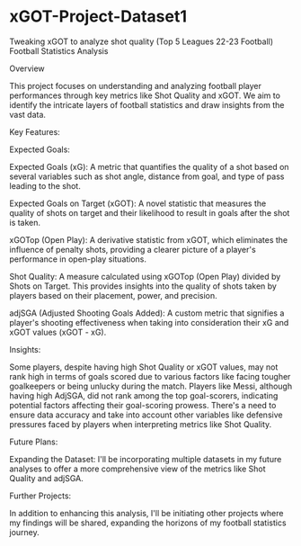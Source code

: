 # xGOT-Project-Dataset1
Tweaking xGOT to analyze shot quality (Top 5 Leagues 22-23 Football)
Football Statistics Analysis

Overview

This project focuses on understanding and analyzing football player performances through key metrics like Shot Quality and xGOT. We aim to identify the intricate layers of football statistics and draw insights from the vast data.

Key Features:

Expected Goals:

Expected Goals (xG): A metric that quantifies the quality of a shot based on several variables such as shot angle, distance from goal, and type of pass leading to the shot.

Expected Goals on Target (xGOT): A novel statistic that measures the quality of shots on target and their likelihood to result in goals after the shot is taken.

xGOTop (Open Play): A derivative statistic from xGOT, which eliminates the influence of penalty shots, providing a clearer picture of a player's performance in open-play situations.

Shot Quality: A measure calculated using xGOTop (Open Play) divided by Shots on Target. This provides insights into the quality of shots taken by players based on their placement, power, and precision.

adjSGA (Adjusted Shooting Goals Added): A custom metric that signifies a player's shooting effectiveness when taking into consideration their xG and xGOT values (xGOT - xG).

Insights:

Some players, despite having high Shot Quality or xGOT values, may not rank high in terms of goals scored due to various factors like facing tougher goalkeepers or being unlucky during the match.
Players like Messi, although having high AdjSGA, did not rank among the top goal-scorers, indicating potential factors affecting their goal-scoring prowess.
There's a need to ensure data accuracy and take into account other variables like defensive pressures faced by players when interpreting metrics like Shot Quality.

Future Plans:

Expanding the Dataset: I'll be incorporating multiple datasets in my future analyses to offer a more comprehensive view of the metrics like Shot Quality and adjSGA.

Further Projects: 

In addition to enhancing this analysis, I'll be initiating other projects where my findings will be shared, expanding the horizons of my football statistics journey.
